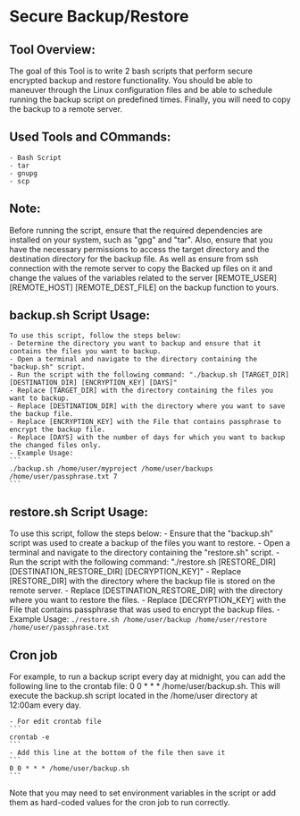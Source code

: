 # Secure Backup/Restore

## Tool Overview:
The goal of this Tool is to write 2 bash scripts that perform secure encrypted backup and restore functionality. You should be able to maneuver through the Linux configuration files and be able to schedule running the backup script on predefined times. Finally, you will need to copy the backup to a remote server.

## Used Tools and COmmands:
    - Bash Script
    - tar
    - gnupg
    - scp

## Note:
Before running the script, ensure that the required dependencies are installed on your system, such as "gpg" and "tar". Also, ensure that you have the necessary permissions to access the target directory and the destination directory for the backup file. As well as ensure from ssh connection with the remote server to copy the Backed up files on it and change the values of the variables related to the server [REMOTE_USER] [REMOTE_HOST] [REMOTE_DEST_FILE] on the backup function to yours.

## backup.sh Script Usage:
    To use this script, follow the steps below:
    - Determine the directory you want to backup and ensure that it contains the files you want to backup.
    - Open a terminal and navigate to the directory containing the "backup.sh" script.
    - Run the script with the following command: "./backup.sh [TARGET_DIR] [DESTINATION_DIR] [ENCRYPTION_KEY] [DAYS]"
    - Replace [TARGET_DIR] with the directory containing the files you want to backup.
    - Replace [DESTINATION_DIR] with the directory where you want to save the backup file.
    - Replace [ENCRYPTION_KEY] with the File that contains passphrase to encrypt the backup file.
    - Replace [DAYS] with the number of days for which you want to backup the changed files only.
    - Example Usage:
    ```
    ./backup.sh /home/user/myproject /home/user/backups /home/user/passphrase.txt 7
    ```

## restore.sh Script Usage:
To use this script, follow the steps below:
    - Ensure that the "backup.sh" script was used to create a backup of the files you want to restore.
    - Open a terminal and navigate to the directory containing the "restore.sh" script.
    - Run the script with the following command: "./restore.sh [RESTORE_DIR] [DESTINATION_RESTORE_DIR] [DECRYPTION_KEY]"
    - Replace [RESTORE_DIR] with the directory where the backup file is stored on the remote server.
    - Replace [DESTINATION_RESTORE_DIR] with the directory where you want to restore the files.
    - Replace [DECRYPTION_KEY] with the File that contains passphrase that was used to encrypt the backup files.
    - Example Usage:
    ```
    ./restore.sh /home/user/backup /home/user/restore /home/user/passphrase.txt
    ```

## Cron job
For example, to run a backup script every day at midnight, you can add the following line to the crontab file: 0 0 * * * /home/user/backup.sh. This will execute the backup.sh script located in the /home/user directory at 12:00am every day.

    - For edit crontab file
    ```
    crontab -e
    ```
    - Add this line at the bottom of the file then save it
    ```
    0 0 * * * /home/user/backup.sh
    ```

Note that you may need to set environment variables in the script or add them as hard-coded values for the cron job to run correctly.